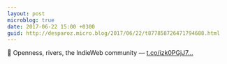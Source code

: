 ```yaml
---
layout: post
microblog: true
date: 2017-06-22 15:00 +0300
guid: http://desparoz.micro.blog/2017/06/22/t877858726471794688.html
---
```

🔗 Openness, rivers, the IndieWeb community — [t.co/izk0PGjJ7...](https://t.co/izk0PGjJ7N)
